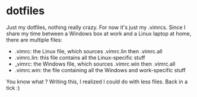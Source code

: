 dotfiles
========

Just my dotfiles, nothing really crazy.
For now it's just my .vimrcs. Since I share my time between a Windows box at work and a Linux laptop at home, there are multiple files:
* .vimrc: the Linux file, which sources .vimrc.lin then .vimrc.all
* .vimrc.lin: this file contains all the Linux-specific stuff
* _vimrc: the Windows file, which sources .vimrc.win then .vimrc.all
* .vimrc.win: the file containing all the Windows and work-specific stuff

You know what ? Writing this, I realized I could do with less files.
Back in a tick :)
